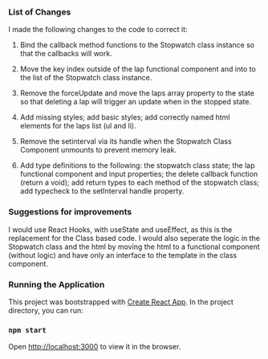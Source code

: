 ### List of Changes

I made the following changes to the code to correct it:

1) Bind the callback method functions to the Stopwatch class instance so that the callbacks will work.

2) Move the key index outside of the lap functional component and into to the list of the Stopwatch class instance.

3) Remove the forceUpdate and move the laps array property to the state so that deleting a lap will trigger an update when in the stopped state.

4) Add missing styles; add basic styles; add correctly named html elements for the laps list (ul and li).

5) Remove the setinterval via its handle when the Stopwatch Class Component unmounts to prevent memory leak.
 
6) Add type definitions to the following: the stopwatch class state; the lap functional component and input properties; the delete callback function (return a void); add return types to each method of the stopwatch class; add typecheck to the setInterval handle property.

### Suggestions for improvements

I would use React Hooks, with useState and useEffect, as this is the replacement for the Class based code. I would also seperate the logic in the Stopwatch class and the html by moving the html to a functional component (without logic) and have only an interface to the template in the class component.

### Running the Application

This project was bootstrapped with [Create React App](https://github.com/facebook/create-react-app). In the project directory, you can run:

### `npm start`

Open [http://localhost:3000](http://localhost:3000) to view it in the browser.
